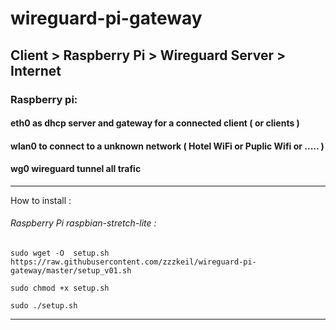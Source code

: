 # wireguard-pi-gateway
## Client > Raspberry Pi > Wireguard Server > Internet

### Raspberry pi:

#### eth0 as dhcp server and gateway for a connected client ( or clients )
#### wlan0 to connect to a unknown network ( Hotel WiFi or Puplic Wifi or ..... )
#### wg0 wireguard tunnel all trafic



----------------------------------------
How to install :
###### Raspberry Pi  raspbian-stretch-lite :
```
sudo wget -O  setup.sh https://raw.githubusercontent.com/zzzkeil/wireguard-pi-gateway/master/setup_v01.sh

sudo chmod +x setup.sh

sudo ./setup.sh
```
-----------------------------------------
